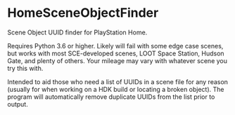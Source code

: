 # HomeSceneObjectFinder
Scene Object UUID finder for PlayStation Home.

Requires Python 3.6 or higher. Likely will fail with some edge case scenes, but works with most SCE-developed scenes, LOOT Space Station, Hudson Gate, and plenty of others. Your mileage may vary with whatever scene you try this with.

Intended to aid those who need a list of UUIDs in a scene file for any reason (usually for when working on a HDK build or locating a broken object). The program will automatically remove duplicate UUIDs from the list prior to output.

